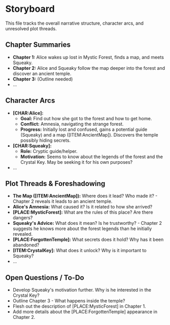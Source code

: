 # Storyboard

This file tracks the overall narrative structure, character arcs, and unresolved plot threads.

## Chapter Summaries

*   **Chapter 1:** Alice wakes up lost in Mystic Forest, finds a map, and meets Squeaky.
*   **Chapter 2:** Alice and Squeaky follow the map deeper into the forest and discover an ancient temple.
*   **Chapter 3:** (Outline needed)
*   ...

## Character Arcs

*   **[CHAR:Alice]:**
    *   **Goal:** Find out how she got to the forest and how to get home.
    *   **Conflict:** Amnesia, navigating the strange forest.
    *   **Progress:** Initially lost and confused, gains a potential guide (Squeaky) and a map ([ITEM:AncientMap]). Discovers the temple possibly hiding secrets.
*   **[CHAR:Squeaky]:**
    *   **Role:** Cryptic guide/helper.
    *   **Motivation:** Seems to know about the legends of the forest and the Crystal Key. May be seeking it for his own purposes?
*   ...

## Plot Threads & Foreshadowing

*   **The Map ([ITEM:AncientMap]):** Where does it lead? Who made it? - Chapter 2 reveals it leads to an ancient temple.
*   **Alice's Amnesia:** What caused it? Is it related to how she arrived?
*   **[PLACE:MysticForest]:** What are the rules of this place? Are there dangers?
*   **Squeaky's Advice:** What does it mean? Is he trustworthy? - Chapter 2 suggests he knows more about the forest legends than he initially revealed.
*   **[PLACE:ForgottenTemple]:** What secrets does it hold? Why has it been abandoned?
*   **[ITEM:CrystalKey]:** What does it unlock? Why is it important to Squeaky?
*   ...

## Open Questions / To-Do

*   Develop Squeaky's motivation further. Why is he interested in the Crystal Key?
*   Outline Chapter 3 - What happens inside the temple?
*   Flesh out the description of [PLACE:MysticForest] in Chapter 1.
*   Add more details about the [PLACE:ForgottenTemple] appearance in Chapter 2. 
